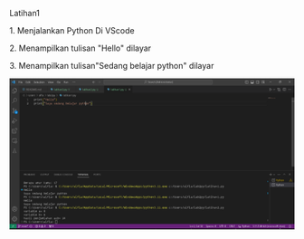 Latihan1

<p>1. Menjalankan Python Di VScode</p>
<p>2. Menampilkan tulisan "Hello" dilayar</p>
<p>3. Menampilkan tulisan"Sedang belajar python" dilayar </p>

 ![gambar](dokumentasi/latihan1.png)
